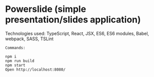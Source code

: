 # Powerslide (simple presentation/slides application)
Technologies used: TypeScript, React, JSX, ES6, ES6 modules, Babel, webpack, SASS, TSLint

```
Commands:

npm i
npm run build
npm start
Open http://localhost:8080/
```
